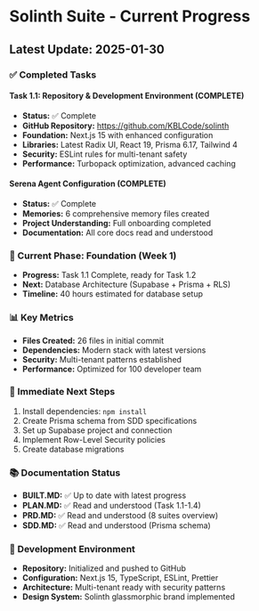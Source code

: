 # Solinth Suite - Current Progress

## Latest Update: 2025-01-30

### ✅ Completed Tasks

#### Task 1.1: Repository & Development Environment (COMPLETE)
- **Status:** ✅ Complete
- **GitHub Repository:** https://github.com/KBLCode/solinth
- **Foundation:** Next.js 15 with enhanced configuration
- **Libraries:** Latest Radix UI, React 19, Prisma 6.17, Tailwind 4
- **Security:** ESLint rules for multi-tenant safety
- **Performance:** Turbopack optimization, advanced caching

#### Serena Agent Configuration (COMPLETE)
- **Status:** ✅ Complete
- **Memories:** 6 comprehensive memory files created
- **Project Understanding:** Full onboarding completed
- **Documentation:** All core docs read and understood

### 🔄 Current Phase: Foundation (Week 1)
- **Progress:** Task 1.1 Complete, ready for Task 1.2
- **Next:** Database Architecture (Supabase + Prisma + RLS)
- **Timeline:** 40 hours estimated for database setup

### 📊 Key Metrics
- **Files Created:** 26 files in initial commit
- **Dependencies:** Modern stack with latest versions
- **Security:** Multi-tenant patterns established
- **Performance:** Optimized for 100 developer team

### 🎯 Immediate Next Steps
1. Install dependencies: `npm install`
2. Create Prisma schema from SDD specifications
3. Set up Supabase project and connection
4. Implement Row-Level Security policies
5. Create database migrations

### 📚 Documentation Status
- **BUILT.MD:** ✅ Up to date with latest progress
- **PLAN.MD:** ✅ Read and understood (Task 1.1-1.4)
- **PRD.MD:** ✅ Read and understood (8 suites overview)
- **SDD.MD:** ✅ Read and understood (Prisma schema)

### 🔧 Development Environment
- **Repository:** Initialized and pushed to GitHub
- **Configuration:** Next.js 15, TypeScript, ESLint, Prettier
- **Architecture:** Multi-tenant ready with security patterns
- **Design System:** Solinth glassmorphic brand implemented